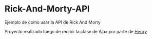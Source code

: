 # Rick-And-Morty-API
Ejemplo de como usar la API de Rick And Morty

Proyecto realizado luego de recibir la clase de Ajax por parte de [Henry](https://soyhenry.com)